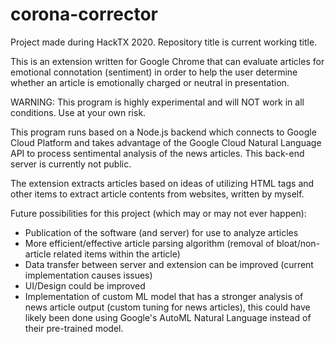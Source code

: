 # corona-corrector

Project made during HackTX 2020. Repository title is current working title.

This is an extension written for Google Chrome that can evaluate articles for emotional connotation (sentiment) in order to help the user determine whether an article is emotionally charged or neutral in presentation.

WARNING: This program is highly experimental and will NOT work in all conditions.
Use at your own risk.

This program runs based on a Node.js backend which connects to Google Cloud Platform and takes advantage of the Google Cloud Natural Language API to process sentimental analysis of the news articles. This back-end server is currently not public.

The extension extracts articles based on ideas of utilizing HTML tags and other items to extract article contents from websites, written by myself.

Future possibilities for this project (which may or may not ever happen):

- Publication of the software (and server) for use to analyze articles
- More efficient/effective article parsing algorithm (removal of bloat/non-article related items within the article)
- Data transfer between server and extension can be improved (current implementation causes issues)
- UI/Design could be improved
- Implementation of custom ML model that has a stronger analysis of news article output (custom tuning for news articles), this could have likely been done using Google's AutoML Natural Language instead of their pre-trained model.
